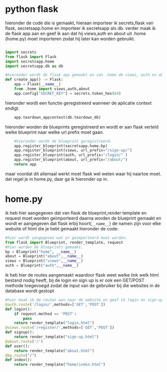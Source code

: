 # python flask 
hieronder de code die is gemaakt, hieraan importeer ik secrets,flask van flask, secretsapp.home en importeer ik secretsapp als db.
verder maak ik de flask app aan en geef ik aan dat hij views,auth en about uit .home (home.py) moet importeren zodat hij later kan worden gebruikt.

```python

import secrets
from flask import Flask
import secretsapp.home
import secretsapp.db as db

#hieronder wordt de flask app gemaakt en van .home de views, auth en about geimporteerd.
def create_app() -> Flask:
    app = Flask(__name__)
    from .home import views,auth,about
    app.config["SECRET_KEY"] = secrets.token_hex(64)

```

hieronder wordt een functie geregistreerd wanneer de aplicatie context endigt.

```python
    app.teardown_appcontext(db.teardown_db)
```
hieronder worden de blueprints geregistreerd en wordt er aan flask verteld welke blueprint naar welke url prefix moet gaan.

```python
    #hieronder wordt de blueprint geregistreerd.
    app.register_blueprint(secretsapp.home.bp)
    app.register_blueprint(views, url_prefix="/sign-up/")
    app.register_blueprint(auth, url_prefix="/login/" )
    app.register_blueprint(about, url_prefix="/about/")
    return app

```

maar voordat dit allemaal werkt moet flask wel weten waar hij naartoe moet. dat regel je in home.py, daar ga ik hieronder op in.

# home.py

ik heb hier aangegeven dat van flask de blueprint,render template en request moet worden geimporteerd daarna worden de blueprint gemaakt en wordt er aangegeven dat flask erbij hoort(```__name__```)
de namen zijn voor elke website of html die je hebt gemaakt
hieronder de code:

``` python
#hier wordt aangegeven wat er geimporteerd moet worden.
from flask import Blueprint, render_template, request
#hier worden de blueprints gemaakt.
bp = Blueprint("home", __name__)
about = Blueprint("about",__name__)
views = Blueprint("views",__name__)
auth = Blueprint("auth",__name__)
```
ik heb hier de routes aangemaakt waardoor flask weet welke link welk html bestand nodig heeft, bij de login en sign up is er ook een GET/POST methode toegevoegd zodat de input van de gebruiker bij die websites in de database wordt gestopt
```python
#hier maak ik de routes aan naar de website en geef ik login en sign-up een post/get methode mee
@auth.route('/login/',methods=['GET','POST'])
def login():
    if request.method == 'POST':
        pass
    return render_template("login.html")
@views.route('/register/',methods=['GET','POST'])
def signup():
    return render_template("sign-up.html")
@about.route('/')
def over():
    return render_template("about.html")
@bp.route("/")
def index():
    return render_template("home/index.html")
```